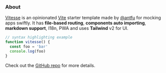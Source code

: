 <div class="text-4xl text-center -mb-4">
  <!-- You can use Vue components inside markdown -->
  <carbon-dicom-overlay class="inline-block" />
</div>

### About

[Vitesse](https://github.com/antfu/vitesse) is an opinionated [Vite](https://github.com/vitejs/vite) starter template made by [@antfu](https://github.com/antfu) for mocking apps swiftly. It has **file-based routing**, **components auto importing**, **markdown support**, I18n, PWA and uses **Tailwind** v2 for UI.

```js
// syntax highlighting example
function vitesse() {
  const foo = 'bar'
  console.log(foo)
}
```

Check out the [GitHub repo](https://github.com/antfu/vitesse) for more details.
